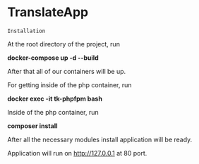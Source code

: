 # TranslateApp

`Installation`

At the root directory of the project, run

**docker-compose up -d --build**

After that all of our containers will be up.

For getting inside of the php container, run

**docker exec -it tk-phpfpm bash**

Inside of the php container, run

**composer install**

After all the necessary modules install application will be ready.

Application will run on http://127.0.0.1 at 80 port.
